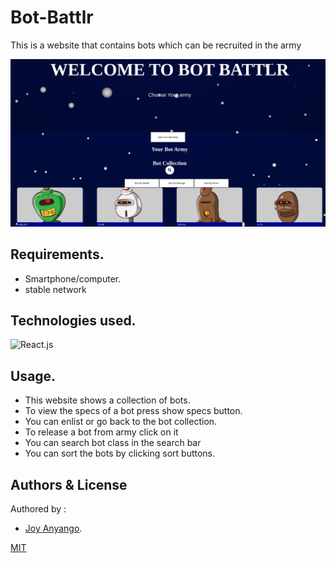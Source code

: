 # Bot-Battlr
This is a website that contains bots which can be recruited in the army

<img src="bot.png" alt="landing page" title="landing page">

## Requirements.
* Smartphone/computer.
* stable network

## Technologies used.
![React.js](https://img.shields.io/badge/react-v18.2.0-blue)



## Usage.
* This website shows a collection of bots.
* To view the specs of a bot press show specs button.
* You can enlist or go back to the bot collection.
* To release a bot from army click on it
* You can search bot class in the search bar
* You can sort the bots by clicking sort buttons.

## Authors & License

Authored by :
* [Joy Anyango](https://github.com/JOY19ANYANGO).

[MIT](https://choosealicense.com/licenses/mit/)